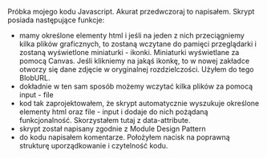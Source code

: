 Próbka mojego kodu Javascript. Akurat przedwczoraj to 
napisałem. Skrypt posiada następujące funkcje:

- mamy określone elementy html i jeśli na jeden z nich przeciągniemy kilka 
plików graficznych, to zostaną wczytane do pamięci przeglądarki i zostaną 
wyświetlone miniaturki - ikonki. Miniaturki wyświetlane za pomocą Canvas. 
Jeśli klikniemy na jakąś ikonkę, to w nowej zakładce otworzy się dane 
zdjęcie w oryginalnej rozdzielczości. Użyłem do tego BlobURL.
- dokładnie w ten sam sposób możemy wczytać kilka plików za pomocą input - 
file
- kod tak zaprojektowałem, że skrypt automatycznie wyszukuje określone 
elementy html oraz file - input i dodaje do nich pożądaną funkcjonalność. 
Skorzystałem tutaj z data-attribute.
- skrypt został napisany zgodnie z Module Design Pattern
- do kodu napisałem komentarze. Położyłem nacisk na poprawną strukturę 
uporządkowanie i czytelność kodu.
